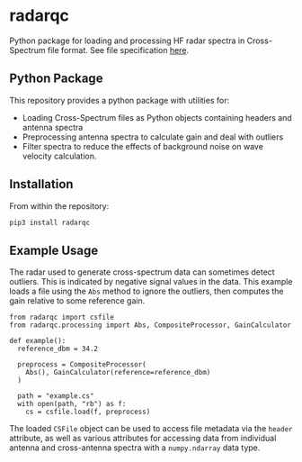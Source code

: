 # radarqc

Python package for loading and processing HF radar spectra in Cross-Spectrum file format.
See file specification [here](http://support.codar.com/Technicians_Information_Page_for_SeaSondes/Manuals_Documentation_Release_8/File_Formats/File_Cross_Spectra_V6.pdf).

## Python Package

This repository provides a python package with utilities for:
  - Loading Cross-Spectrum files as Python objects containing headers and antenna spectra
  - Preprocessing antenna spectra to calculate gain and deal with outliers
  - Filter spectra to reduce the effects of background noise on wave velocity calculation.

## Installation
From within the repository:
```bash
pip3 install radarqc
```

## Example Usage
The radar used to generate cross-spectrum data can sometimes detect outliers.  This is indicated by 
negative signal values in the data.  This example loads a file using the `Abs` method to ignore the outliers,
then computes the gain relative to some reference gain.

```python3
from radarqc import csfile
from radarqc.processing import Abs, CompositeProcessor, GainCalculator

def example():
  reference_dbm = 34.2
  
  preprocess = CompositeProcessor(
    Abs(), GainCalculator(reference=reference_dbm)
  )
  
  path = "example.cs"
  with open(path, "rb") as f:
    cs = csfile.load(f, preprocess)
```

The loaded `CSFile` object can be used to access file metadata via the `header` attribute,
as well as various attributes for accessing data from individual antenna and cross-antenna spectra
with a `numpy.ndarray` data type.



